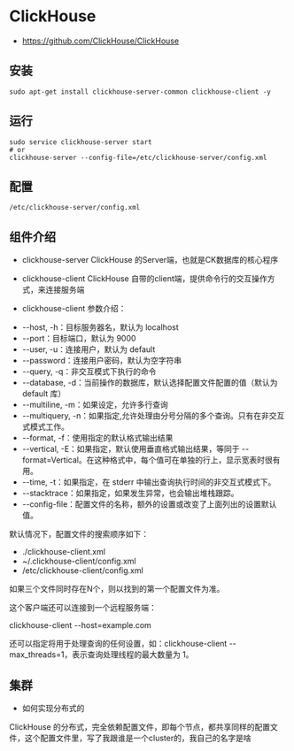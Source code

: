 # ClickHouse

- https://github.com/ClickHouse/ClickHouse

## 安装

```shell
sudo apt-get install clickhouse-server-common clickhouse-client -y
```

## 运行

```shell
sudo service clickhouse-server start
# or
clickhouse-server --config-file=/etc/clickhouse-server/config.xml
```

## 配置

`/etc/clickhouse-server/config.xml`

## 组件介绍

- clickhouse-server
ClickHouse 的Server端，也就是CK数据库的核心程序

- clickhouse-client
ClickHouse 自带的client端，提供命令行的交互操作方式，来连接服务端


* clickhouse-client 参数介绍：

- --host, -h：目标服务器名，默认为 localhost
- --port：目标端口，默认为 9000
- --user, -u：连接用户，默认为 default
- --password：连接用户密码，默认为空字符串
- --query, -q：非交互模式下执行的命令
- --database, -d：当前操作的数据库，默认选择配置文件配置的值（默认为 default 库）
- --multiline, -m：如果设定，允许多行查询
- --multiquery, -n：如果指定,允许处理由分号分隔的多个查询。只有在非交互式模式工作。
- --format, -f：使用指定的默认格式输出结果
- --vertical, -E：如果指定，默认使用垂直格式输出结果，等同于 --format=Vertical。在这种格式中，每个值可在单独的行上，显示宽表时很有用。
- --time, -t：如果指定，在 stderr 中输出查询执行时间的非交互式模式下。
- --stacktrace：如果指定，如果发生异常，也会输出堆栈跟踪。
- --config-file：配置文件的名称，额外的设置或改变了上面列出的设置默认值。

默认情况下，配置文件的搜索顺序如下：

- ./clickhouse-client.xml
- ~/.clickhouse-client/config.xml
- /etc/clickhouse-client/config.xml

如果三个文件同时存在N个，则以找到的第一个配置文件为准。

这个客户端还可以连接到一个远程服务端：

clickhouse-client --host=example.com

还可以指定将用于处理查询的任何设置，如：clickhouse-client --max_threads=1，表示查询处理线程的最大数量为 1。

## 集群

* 如何实现分布式的

ClickHouse 的分布式，完全依赖配置文件，即每个节点，都共享同样的配置文件，这个配置文件里，写了我跟谁是一个cluster的，我自己的名字是啥


